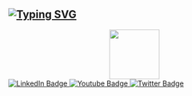 ## [![Typing SVG](https://readme-typing-svg.herokuapp.com?font=Rockstar-ExtraBold&color=F33A6A&lines=Welcome🤝;Hi+My+friend🧑‍🤝‍🧑;I+am+Tharusha+Dilshan;💕How+are+you🙃;What+to+do🌹)](https://git.io/typing-svg)

<div id="header" align="center">
  <img src="https://media.giphy.com/media/M9gbBd9nbDrOTu1Mqx/giphy.gif" width="100"/>
</div>
<div id="badges">
  <a href="your-linkedin-URL">
    <img src="https://img.shields.io/badge/whatsapp-green?style=for-the-badge&logo=linkedin&logoColor=white" alt="LinkedIn Badge"/>
  </a>
  <a href="your-youtube-URL">
    <img src="https://img.shields.io/badge/YouTube-red?style=for-the-badge&logo=youtube&logoColor=white" alt="Youtube Badge"/>
  </a>
  <a href="your-twitter-URL">
    <img src="https://img.shields.io/badge/Twitter-blue?style=for-the-badge&logo=twitter&logoColor=white" alt="Twitter Badge"/>
  </a>
</div>
